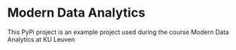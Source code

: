 # Modern Data Analytics
This PyPi project is an example project used during the course Modern Data Analytics at KU Leuven